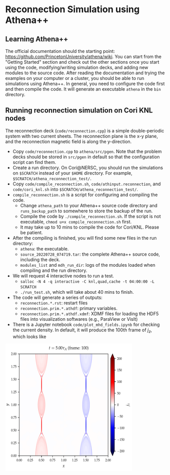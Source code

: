# Reconnection Simulation using Athena++
## Learning Athena++
The official documentation should the starting point: https://github.com/PrincetonUniversity/athena/wiki. You can start from the "Getting Started" section and check out the other sections once you start using the code, modifying/writing simulation decks, and adding new modules to the source code. After reading the documentation and trying the examples on your computer or a cluster, you should be able to run simulations using Athena++. In general, you need to configure the code first and then compile the code. It will generate an executable `athena` in the `bin` directory.

## Running reconnection simulation on Cori KNL nodes
The reconnection deck (`code/reconnection.cpp`) is a simple double-periodic system with two current sheets. The reconnection plane is the x-y plane, and the reconnection magnetic field is along the y-direction.
* Copy `code/reconnection.cpp` to `athena/src/pgen`. Note that the problem decks should be stored in `src/pgen` in default so that the configuration script can find them.
* Create a run directory. On Cori@NERSC, you should run the simulations on `$SCRATCH` instead of your `$HOME` directory. For example, `$SCRATCH/athena_reconnection_test/`.
* Copy `code/compile_reconnection.sh`, `code/athinput.reconnection`, and `code/cori_knl.sh` into `$SCRATCH/athena_reconnection_test/`.
* `compile_reconnection.sh` is a script for configuring and compiling the code.
    - Change `athena_path` to your Athena++ source code directory and `runs_backup_path` to somewhere to store the backup of the run.
    - Compile the code by `./compile_reconnection.sh`. If the script is not executable, `chmod u+x compile_reconnection.sh` first.
    - It may take up to 10 mins to compile the code for Cori/KNL. Please be patient.
* After the compiling is finished, you will find some new files in the run directory:
    - `athena`: the executable.
    - `source_20220728_074719.tar`: the complete Athena++ source code, including the deck.
    - `modules_list` and `mdh_run_dir`: logs of the modules loaded when compiling and the run directory.
* We will request 4 interactive nodes to run a test.
    - `salloc -N 4 -q interactive -C knl,quad,cache -t 04:00:00 -L SCRATCH`
    - `./run_test.sh`, which will take about 40 mins to finish.
* The code will generate a series of outputs:
    - `reconnection.*.rst`: restart files
    - `reconnection.prim.*.athdf`: primary variables.
    - `reconnection.prim.*.athdf.xdmf`: XDMF files for loading the HDF5 files into visualization softwares (e.g., ParaView or VisIt)
* There is a Jupyter notebook `code/plot_mhd_fields.ipynb` for checking the current density. In default, it will produce the 100th frame of $j_z$, which looks like

<img src="img/jz_100.png" width="400" height="400" />